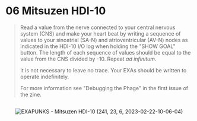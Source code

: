 # 06 Mitsuzen HDI-10

> Read a value from the nerve connected to your central nervous system (CNS) and make your heart beat by writing a sequence of values to your sinoatrial (SA-N) and atrioventricular (AV-N) nodes as indicated in the HDI-10 I/O log when holding the "SHOW GOAL" button. The length of each sequence of values should be equal to the value from the CNS divided by -10. Repeat _ad infinitum_.
>
> It is not necessary to leave no trace. Your EXAs should be written to operate indefinitely.
>
> For more information see "Debugging the Phage" in the first issue of the zine.

##

<div align="center">

![EXAPUNKS - Mitsuzen HDI-10 (241, 23, 6, 2023-02-22-10-06-04)](https://user-images.githubusercontent.com/60892747/220574580-81c5be73-f579-4a10-8fde-5382f0cd25d1.gif)

</div>
